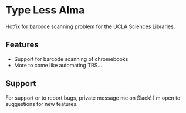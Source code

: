 # Type Less Alma

Hotfix for barcode scanning problem for the UCLA Sciences Libraries.

## Features

- Support for barcode scanning of chromebooks
- More to come like automating TRS...

## Support

For support or to report bugs, private message me on Slack! I'm open to suggestions for new features.
